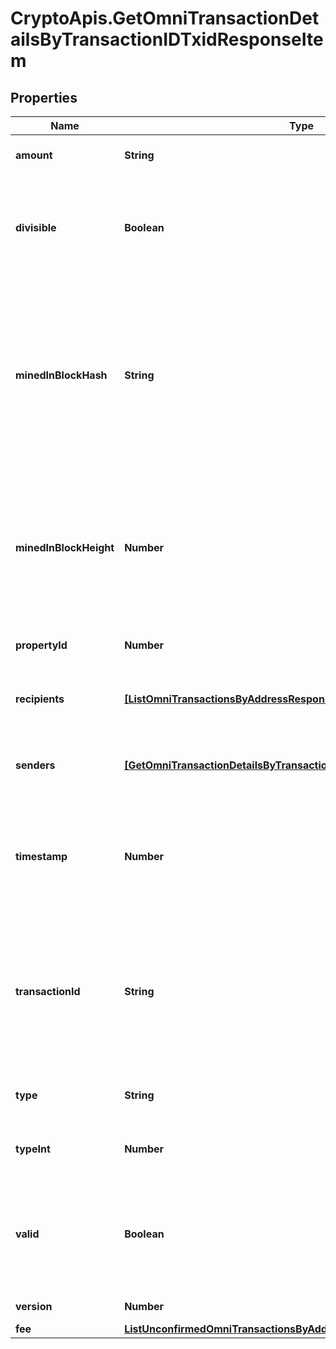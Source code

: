 # CryptoApis.GetOmniTransactionDetailsByTransactionIDTxidResponseItem

## Properties

Name | Type | Description | Notes
------------ | ------------- | ------------- | -------------
**amount** | **String** | Defines the amount of the sent tokens. | 
**divisible** | **Boolean** | Defines whether the attribute can be divisible or not, as boolean. E.g., if it is \&quot;true\&quot;, the attribute is divisible. | 
**minedInBlockHash** | **String** | Represents the hash of the block where this transaction was mined/confirmed for first time. The hash is defined as a cryptographic digital fingerprint made by hashing the block header twice through the SHA256 algorithm. | 
**minedInBlockHeight** | **Number** | Represents the hight of the block where this transaction was mined/confirmed for first time. The height is defined as the number of blocks in the blockchain preceding this specific block. | 
**propertyId** | **Number** | Represents the identifier of the tokens to send. | 
**recipients** | [**[ListOmniTransactionsByAddressResponseItemRecipients]**](ListOmniTransactionsByAddressResponseItemRecipients.md) | Represents an object of addresses that receive the transactions. | 
**senders** | [**[GetOmniTransactionDetailsByTransactionIDTxidResponseItemSenders]**](GetOmniTransactionDetailsByTransactionIDTxidResponseItemSenders.md) | Represents an object of addresses that provide the funds. | 
**timestamp** | **Number** | Defines the exact date/time in Unix Timestamp when this transaction was mined, confirmed or first seen in Mempool, if it is unconfirmed. | 
**transactionId** | **String** | Represents the unique identifier of a transaction, i.e. it could be &#x60;transactionId&#x60; in UTXO-based protocols like Bitcoin, and transaction &#x60;hash&#x60; in Ethereum blockchain. | 
**type** | **String** | Defines the type of the transaction as a string. | 
**typeInt** | **Number** | Defines the type of the transaction as a number. | 
**valid** | **Boolean** | Defines whether the transaction is valid or not, as boolean. E.g. if set to \&quot;true\&quot;, it means the transaction is valid. | 
**version** | **Number** | Defines the specific version. | 
**fee** | [**ListUnconfirmedOmniTransactionsByAddressResponseItemFee**](ListUnconfirmedOmniTransactionsByAddressResponseItemFee.md) |  | 


